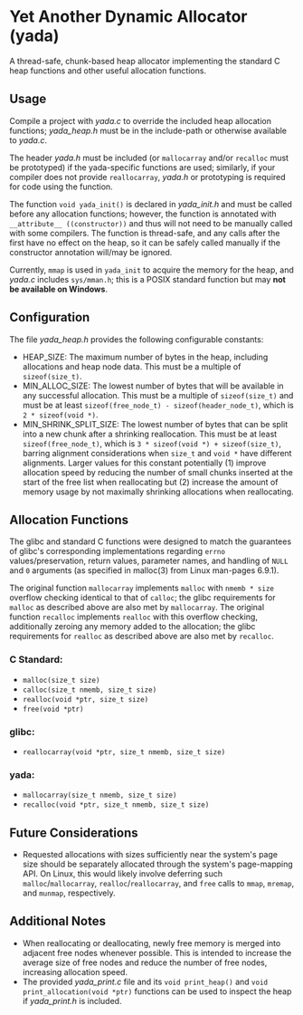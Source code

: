 # Yet Another Dynamic Allocator (yada)
A thread-safe, chunk-based heap allocator implementing the standard C heap functions and other useful allocation functions.

## Usage
Compile a project with _yada.c_ to override the included heap allocation functions; _yada_heap.h_ must be in the include-path or otherwise available to _yada.c_.  

The header _yada.h_ must be included (or `mallocarray` and/or `recalloc` must be prototyped) if the yada-specific functions are used; similarly, if your compiler does not provide `reallocarray`, _yada.h_ or prototyping is required for code using the function.  

The function `void yada_init()` is declared in _yada_init.h_ and must be called before any allocation functions; however, the function is annotated with `__attribute__ ((constructor))` and thus will not need to be manually called with some compilers. The function is thread-safe, and any calls after the first have no effect on the heap, so it can be safely called manually if the constructor annotation will/may be ignored.  

Currently, `mmap` is used in `yada_init` to acquire the memory for the heap, and _yada.c_ includes `sys/mman.h`; this is a POSIX standard function but may **not be available on Windows**.

## Configuration
The file _yada_heap.h_ provides the following configurable constants:
* HEAP_SIZE: The maximum number of bytes in the heap, including allocations and heap node data. This must be a multiple of `sizeof(size_t)`.
* MIN_ALLOC_SIZE: The lowest number of bytes that will be available in any successful allocation. This must be a multiple of `sizeof(size_t)` and must be at least `sizeof(free_node_t) - sizeof(header_node_t)`, which is `2 * sizeof(void *)`.
* MIN_SHRINK_SPLIT_SIZE: The lowest number of bytes that can be split into a new chunk after a shrinking reallocation. This must be at least `sizeof(free_node_t)`, which is `3 * sizeof(void *) + sizeof(size_t)`, barring alignment considerations when `size_t` and `void *` have different alignments. Larger values for this constant potentially (1) improve allocation speed by reducing the number of small chunks inserted at the start of the free list when reallocating but (2) increase the amount of memory usage by not maximally shrinking allocations when reallocating.

## Allocation Functions
The glibc and standard C functions were designed to match the guarantees of glibc's corresponding implementations regarding `errno` values/preservation, return values, parameter names, and handling of `NULL` and `0` arguments (as specified in malloc(3) from Linux man-pages 6.9.1).

The original function `mallocarray` implements `malloc` with `nmemb * size` overflow checking identical to that of `calloc`; the glibc requirements for `malloc` as described above are also met by `mallocarray`. The original function `recalloc` implements `realloc` with this overflow checking, additionally zeroing any memory added to the allocation; the glibc requirements for `realloc`  as described above are also met by `recalloc`.

### C Standard:
* `malloc(size_t size)`
* `calloc(size_t nmemb, size_t size)`
* `realloc(void *ptr, size_t size)`
* `free(void *ptr)`
### glibc:
* `reallocarray(void *ptr, size_t nmemb, size_t size)`
### yada:
* `mallocarray(size_t nmemb, size_t size)`
* `recalloc(void *ptr, size_t nmemb, size_t size)`

## Future Considerations
* Requested allocations with sizes sufficiently near the system's page size should be separately allocated through the system's page-mapping API. On Linux, this would likely involve deferring such `malloc`/`mallocarray`, `realloc`/`reallocarray`, and `free` calls to `mmap`, `mremap`, and `munmap`, respectively.

## Additional Notes
* When reallocating or deallocating, newly free memory is merged into adjacent free nodes whenever possible. This is intended to increase the average size of free nodes and reduce the number of free nodes, increasing allocation speed.
* The provided _yada_print.c_ file and its `void print_heap()` and `void print_allocation(void *ptr)` functions can be used to inspect the heap if _yada_print.h_ is included.
